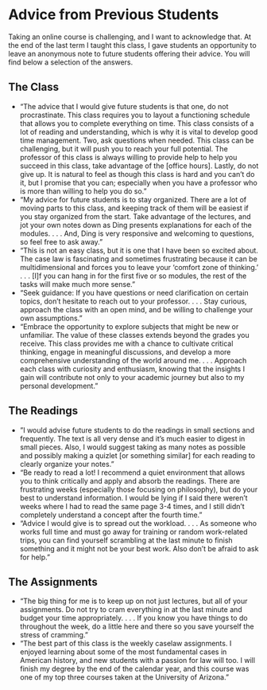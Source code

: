 # Advice from Previous Students

Taking an online course is challenging, and I want to acknowledge that. At the end of the last term I taught this class, I gave students an opportunity to leave an anonymous note to future students offering their advice. You will find below a selection of the answers.

## The Class

- “The advice that I would give future students is that one, do not procrastinate. This class requires you to layout a functioning schedule that allows you to complete everything on time. This class consists of a lot of reading and understanding, which is why it is vital to develop good time management. Two, ask questions when needed. This class can be challenging, but it will push you to reach your full potential. The professor of this class is always willing to provide help to help you succeed in this class, take advantage of the [office hours].  Lastly, do not give up. It is natural to feel as though this class is hard and you can’t do it, but I promise that you can; especially when you have a professor who is more than willing to help you do so.”
- “My advice for future students is to stay organized. There are a lot of moving parts to this class, and keeping track of them will be easiest if you stay organized from the start. Take advantage of the lectures, and jot your own notes down as Ding presents explanations for each of the modules. . . . And, Ding is very responsive and welcoming to questions, so feel free to ask away.”
- “This is not an easy class, but it is one that I have been so excited about. The case law is fascinating and sometimes frustrating because it can be multidimensional and forces you to leave your ‘comfort zone of thinking.’ . . . [I]f you can hang in for the first five or so modules, the rest of the tasks will make much more sense.”
- “Seek guidance: If you have questions or need clarification on certain topics, don’t hesitate to reach out to your professor. . . . Stay curious, approach the class with an open mind, and be willing to challenge your own assumptions.”
- “Embrace the opportunity to explore subjects that might be new or unfamiliar. The value of these classes extends beyond the grades you receive. This class provides me with a chance to cultivate critical thinking, engage in meaningful discussions, and develop a more comprehensive understanding of the world around me. . . . Approach each class with curiosity and enthusiasm, knowing that the insights I gain will contribute not only to your academic journey but also to my personal development.”

## The Readings

- ”I would advise future students to do the readings in small sections and frequently. The text is all very dense and it’s much easier to digest in small pieces. Also, I would suggest taking as many notes as possible and possibly making a quizlet [or something similar] for each reading to clearly organize your notes.”
- “Be ready to read a lot! I recommend a quiet environment that allows you to think critically and apply and absorb the readings. There are frustrating weeks (especially those focusing on philosophy), but do your best to understand information. I would be lying if I said there weren’t weeks where I had to read the same page 3-4 times, and I still didn’t completely understand a concept after the fourth time.”
- “Advice I would give is to spread out the workload. . . . As someone who works full time and must go away for training or random work-related trips, you can find yourself scrambling at the last minute to finish something and it might not be your best work. Also don’t be afraid to ask for help.”

## The Assignments

- “The big thing for me is to keep up on not just lectures, but all of your assignments. Do not try to cram everything in at the last minute and budget your time appropriately. . . . If you know you have things to do throughout the week, do a little here and there so you save yourself the stress of cramming.”
- “The best part of this class is the weekly caselaw assignments. I enjoyed learning about some of the most fundamental cases in American history, and new students with a passion for law will too. I will finish my degree by the end of the calendar year, and this course was one of my top three courses taken at the University of Arizona.”